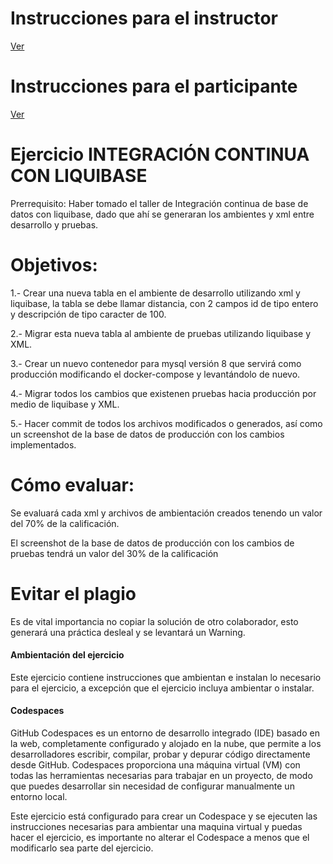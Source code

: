 # **Instrucciones para el instructor**
[Ver](Instrucciones/Readme_instructor.md)


# **Instrucciones para el participante**
[Ver](Instrucciones/Readme_participante.md)



# **Ejercicio INTEGRACIÓN CONTINUA CON LIQUIBASE**

Prerrequisito: Haber tomado el taller de Integración continua de base de datos con liquibase, dado que ahí se generaran los ambientes y xml entre desarrollo y pruebas.

# **Objetivos:**
1.- Crear una nueva tabla en el ambiente de desarrollo utilizando xml y liquibase, la tabla se debe llamar distancia, con 2 campos id de tipo entero y descripción de tipo caracter de 100.

2.- Migrar esta nueva tabla al ambiente de pruebas utilizando liquibase y XML.

3.- Crear un nuevo contenedor para mysql versión 8 que servirá como producción modificando el docker-compose y levantándolo de nuevo.

4.- Migrar todos los cambios que existenen pruebas hacia producción por medio de liquibase y XML.

5.- Hacer commit de todos los archivos modificados o generados, así como un screenshot de la base de datos de producción con los cambios implementados.

# **Cómo evaluar:**
Se evaluará cada xml y archivos de ambientación creados tenendo un valor del 70% de la calificación.

El screenshot de la base de datos de producción con los cambios de pruebas tendrá un valor del 30% de la calificación

# Evitar el plagio
Es de vital importancia no copiar la solución de otro colaborador, esto generará una práctica desleal y se levantará un Warning.


#### Ambientación del ejercicio 
Este ejercicio contiene instrucciones que ambientan e instalan lo necesario para el ejercicio, a excepción que el ejercicio incluya ambientar o instalar.


#### Codespaces

GitHub Codespaces es un entorno de desarrollo integrado (IDE) basado en la web, completamente configurado y alojado en la nube, que permite a los desarrolladores escribir, compilar, probar y depurar código directamente desde GitHub. Codespaces proporciona una máquina virtual (VM) con todas las herramientas necesarias para trabajar en un proyecto, de modo que puedes desarrollar sin necesidad de configurar manualmente un entorno local.

Este ejercicio está configurado para crear un Codespace y se ejecuten las instrucciones necesarias para ambientar una maquina virtual y puedas hacer el ejercicio, es importante no alterar el Codespace a menos que el modificarlo sea parte del ejercicio.
